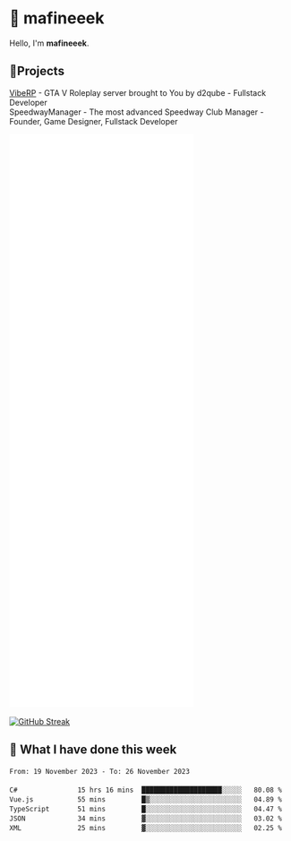 # 👋 mafineeek
Hello, I'm **mafineeek**.

## 📝Projects

[VibeRP](https://v-rp.pl) - GTA V Roleplay server brought to You by d2qube - Fullstack Developer<br/>
SpeedwayManager - The most advanced Speedway Club Manager - Founder, Game Designer, Fullstack Developer


![](./github-metrics.svg)

[![GitHub Streak](https://streak-stats.demolab.com/?user=mafineeek)](https://git.io/streak-stats)

## 📰 What I have done this week
<!--START_SECTION:waka-->

```txt
From: 19 November 2023 - To: 26 November 2023

C#               15 hrs 16 mins  ████████████████████░░░░░   80.08 %
Vue.js           55 mins         █▒░░░░░░░░░░░░░░░░░░░░░░░   04.89 %
TypeScript       51 mins         █░░░░░░░░░░░░░░░░░░░░░░░░   04.47 %
JSON             34 mins         ▓░░░░░░░░░░░░░░░░░░░░░░░░   03.02 %
XML              25 mins         ▓░░░░░░░░░░░░░░░░░░░░░░░░   02.25 %
```

<!--END_SECTION:waka-->
